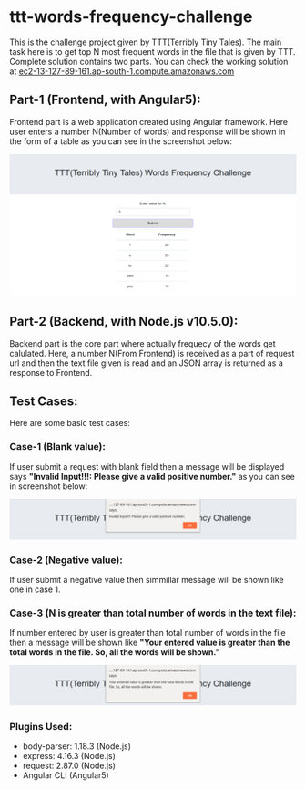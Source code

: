 # ttt-words-frequency-challenge
This is the challenge project given by TTT(Terribly Tiny Tales). The main task here is to get top N most frequent words in the file that is given by TTT. Complete solution contains two parts. You can check the working solution at <a href="http://ec2-13-127-89-161.ap-south-1.compute.amazonaws.com">ec2-13-127-89-161.ap-south-1.compute.amazonaws.com</a>

## Part-1 (Frontend, with Angular5):
Frontend part is a web application created using Angular framework. Here user enters a number N(Number of words) and response will be shown in the form of a table as you can see in the screenshot below:

<img src="home.png">

## Part-2 (Backend, with Node.js v10.5.0):
Backend part is the core part where actually frequecy of the words get calulated. Here, a number N(From Frontend) is received as a part of request url and then the text file given is read and an JSON array is returned as a response to Frontend.

## Test Cases:
Here are some basic test cases:

### Case-1 (Blank value):
If user submit a request with blank field then a message will be displayed says <b>"Invalid Input!!!: Please give a valid positive number."</b> as you can see in screenshot below:

<img src="invalid_input.png">

### Case-2 (Negative value):
If user submit a negative value then simmillar message will be shown like one in case 1.

### Case-3 (N is greater than total number of words in the text file):
If number entered by user is greater than total number of words in the file then a message will be shown like <b>"Your entered value is greater than the total words in the file. So, all the words will be shown."</b>

<img src="limit_exceed.png">

### Plugins Used:

<ul>
	<li>body-parser: 1.18.3 (Node.js)</li>
	<li>express: 4.16.3 (Node.js)</li>
	<li>request: 2.87.0 (Node.js)</li>
	<li>Angular CLI (Angular5)</li>
</ul>

